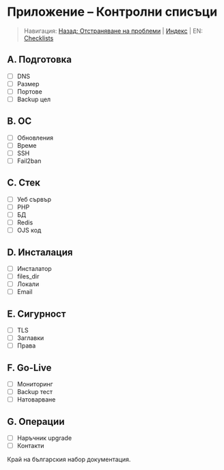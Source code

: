# Приложение – Контролни списъци

> Навигация: [Назад: Отстраняване на проблеми](troubleshooting.md) | [Индекс](../../README.md#reading-order-document-index) | EN: [Checklists](../en/appendix-checklists.md)

## A. Подготовка
- [ ] DNS
- [ ] Размер
- [ ] Портове
- [ ] Backup цел

## B. ОС
- [ ] Обновления
- [ ] Време
- [ ] SSH
- [ ] Fail2ban

## C. Стек
- [ ] Уеб сървър
- [ ] PHP
- [ ] БД
- [ ] Redis
- [ ] OJS код

## D. Инсталация
- [ ] Инсталатор
- [ ] files_dir
- [ ] Локали
- [ ] Email

## E. Сигурност
- [ ] TLS
- [ ] Заглавки
- [ ] Права

## F. Go-Live
- [ ] Мониторинг
- [ ] Backup тест
- [ ] Натоварване

## G. Операции
- [ ] Наръчник upgrade
- [ ] Контакти

Край на българския набор документация.
